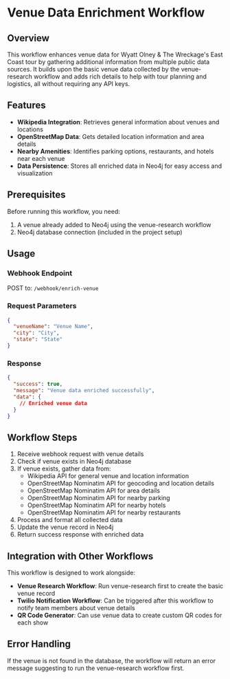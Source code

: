 # Venue Data Enrichment Workflow

## Overview

This workflow enhances venue data for Wyatt Olney & The Wreckage's East Coast tour by gathering additional information from multiple public data sources. It builds upon the basic venue data collected by the venue-research workflow and adds rich details to help with tour planning and logistics, all without requiring any API keys.

## Features

- **Wikipedia Integration**: Retrieves general information about venues and locations
- **OpenStreetMap Data**: Gets detailed location information and area details
- **Nearby Amenities**: Identifies parking options, restaurants, and hotels near each venue
- **Data Persistence**: Stores all enriched data in Neo4j for easy access and visualization

## Prerequisites

Before running this workflow, you need:

1. A venue already added to Neo4j using the venue-research workflow
2. Neo4j database connection (included in the project setup)

## Usage

### Webhook Endpoint

POST to: `/webhook/enrich-venue`

### Request Parameters

```json
{
  "venueName": "Venue Name",
  "city": "City",
  "state": "State"
}
```

### Response

```json
{
  "success": true,
  "message": "Venue data enriched successfully",
  "data": {
    // Enriched venue data
  }
}
```

## Workflow Steps

1. Receive webhook request with venue details
2. Check if venue exists in Neo4j database
3. If venue exists, gather data from:
   - Wikipedia API for general venue and location information
   - OpenStreetMap Nominatim API for geocoding and location details
   - OpenStreetMap Nominatim API for area details
   - OpenStreetMap Nominatim API for nearby parking
   - OpenStreetMap Nominatim API for nearby hotels
   - OpenStreetMap Nominatim API for nearby restaurants
4. Process and format all collected data
5. Update the venue record in Neo4j
6. Return success response with enriched data

## Integration with Other Workflows

This workflow is designed to work alongside:

- **Venue Research Workflow**: Run venue-research first to create the basic venue record
- **Twilio Notification Workflow**: Can be triggered after this workflow to notify team members about venue details
- **QR Code Generator**: Can use venue data to create custom QR codes for each show

## Error Handling

If the venue is not found in the database, the workflow will return an error message suggesting to run the venue-research workflow first.
